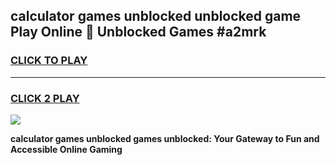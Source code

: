 
## calculator games unblocked unblocked game Play Online 👋 Unblocked Games #a2mrk
<h3>
<a href="https://premium.freeplayer.one?title=calculator_games_unblocked&ref=21F">CLICK TO PLAY</a></h3>
<hr>

<h3>
<a href="https://premium.freeplayer.one?title=calculator_games_unblocked&ref=21F">CLICK 2 PLAY</a>
  
</h3>

<a href="https://premium.freeplayer.one?title=calculator_games_unblocked&ref=21F/"><img src="https://clearcache.store/games.png"></a>


**calculator games unblocked games unblocked: Your Gateway to Fun and Accessible Online Gaming**
